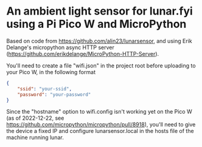 # An ambient light sensor for lunar.fyi using a Pi Pico W and MicroPython

Based on code from https://github.com/alin23/lunarsensor, and using Erik Delange's micropython async HTTP server (https://github.com/erikdelange/MicroPython-HTTP-Server).

You'll need to create a file "wifi.json" in the project root before uploading to your Pico W, in the following format

```json
{
    "ssid": "your-ssid",
    "password": "your-password"
}
```
  
Since the "hostname" option to wifi.config isn't working yet on the Pico W (as of 2022-12-22, see https://github.com/micropython/micropython/pull/8918), you'll need to give the device a fixed IP and configure lunarsensor.local in the hosts file of the machine running lunar.